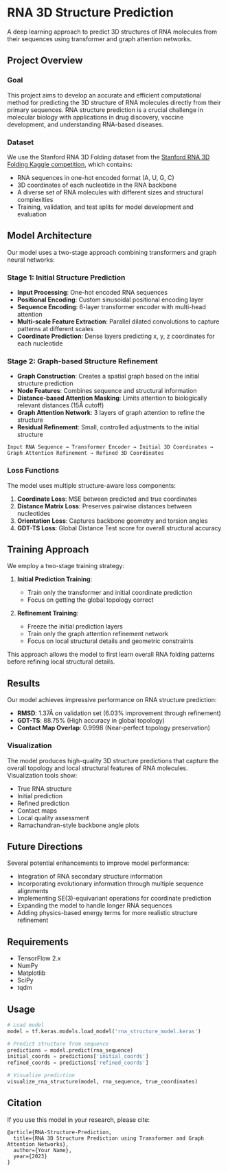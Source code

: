 # RNA 3D Structure Prediction

A deep learning approach to predict 3D structures of RNA molecules from their sequences using transformer and graph attention networks.

## Project Overview

### Goal
This project aims to develop an accurate and efficient computational method for predicting the 3D structure of RNA molecules directly from their primary sequences. RNA structure prediction is a crucial challenge in molecular biology with applications in drug discovery, vaccine development, and understanding RNA-based diseases.

### Dataset
We use the Stanford RNA 3D Folding dataset from the [Stanford RNA 3D Folding Kaggle competition](https://www.kaggle.com/c/stanford-rna-3d-folding), which contains:

- RNA sequences in one-hot encoded format (A, U, G, C)
- 3D coordinates of each nucleotide in the RNA backbone
- A diverse set of RNA molecules with different sizes and structural complexities
- Training, validation, and test splits for model development and evaluation

## Model Architecture

Our model uses a two-stage approach combining transformers and graph neural networks:

### Stage 1: Initial Structure Prediction
- **Input Processing**: One-hot encoded RNA sequences
- **Positional Encoding**: Custom sinusoidal positional encoding layer
- **Sequence Encoding**: 6-layer transformer encoder with multi-head attention
- **Multi-scale Feature Extraction**: Parallel dilated convolutions to capture patterns at different scales
- **Coordinate Prediction**: Dense layers predicting x, y, z coordinates for each nucleotide

### Stage 2: Graph-based Structure Refinement
- **Graph Construction**: Creates a spatial graph based on the initial structure prediction
- **Node Features**: Combines sequence and structural information
- **Distance-based Attention Masking**: Limits attention to biologically relevant distances (15Å cutoff)
- **Graph Attention Network**: 3 layers of graph attention to refine the structure
- **Residual Refinement**: Small, controlled adjustments to the initial structure

```
Input RNA Sequence → Transformer Encoder → Initial 3D Coordinates → 
Graph Attention Refinement → Refined 3D Coordinates
```

### Loss Functions
The model uses multiple structure-aware loss components:

1. **Coordinate Loss**: MSE between predicted and true coordinates
2. **Distance Matrix Loss**: Preserves pairwise distances between nucleotides
3. **Orientation Loss**: Captures backbone geometry and torsion angles
4. **GDT-TS Loss**: Global Distance Test score for overall structural accuracy

## Training Approach

We employ a two-stage training strategy:

1. **Initial Prediction Training**:
   - Train only the transformer and initial coordinate prediction
   - Focus on getting the global topology correct

2. **Refinement Training**:
   - Freeze the initial prediction layers
   - Train only the graph attention refinement network
   - Focus on local structural details and geometric constraints

This approach allows the model to first learn overall RNA folding patterns before refining local structural details.

## Results

Our model achieves impressive performance on RNA structure prediction:

- **RMSD**: 1.37Å on validation set (6.03% improvement through refinement)
- **GDT-TS**: 88.75% (High accuracy in global topology)
- **Contact Map Overlap**: 0.9998 (Near-perfect topology preservation)

### Visualization

The model produces high-quality 3D structure predictions that capture the overall topology and local structural features of RNA molecules. Visualization tools show:

- True RNA structure
- Initial prediction
- Refined prediction
- Contact maps
- Local quality assessment
- Ramachandran-style backbone angle plots

## Future Directions

Several potential enhancements to improve model performance:

- Integration of RNA secondary structure information
- Incorporating evolutionary information through multiple sequence alignments
- Implementing SE(3)-equivariant operations for coordinate prediction
- Expanding the model to handle longer RNA sequences
- Adding physics-based energy terms for more realistic structure refinement

## Requirements

- TensorFlow 2.x
- NumPy
- Matplotlib
- SciPy
- tqdm

## Usage

```python
# Load model
model = tf.keras.models.load_model('rna_structure_model.keras')

# Predict structure from sequence
predictions = model.predict(rna_sequence)
initial_coords = predictions['initial_coords']
refined_coords = predictions['refined_coords']

# Visualize prediction
visualize_rna_structure(model, rna_sequence, true_coordinates)
```

## Citation

If you use this model in your research, please cite:
```
@article{RNA-Structure-Prediction,
  title={RNA 3D Structure Prediction using Transformer and Graph Attention Networks},
  author={Your Name},
  year={2023}
}
``` 
